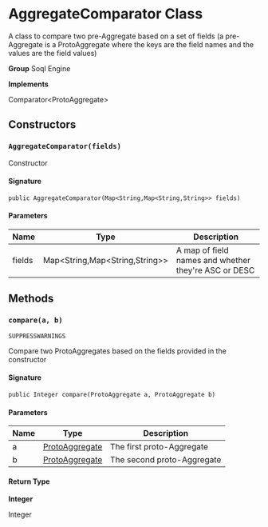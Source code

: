 # AggregateComparator Class

A class to compare two pre-Aggregate based on a set of fields 
(a pre-Aggregate is a ProtoAggregate where the keys are the field names and the values are the field values)

**Group** Soql Engine

**Implements**

Comparator&lt;ProtoAggregate&gt;

## Constructors
### `AggregateComparator(fields)`

Constructor

#### Signature
```apex
public AggregateComparator(Map<String,Map<String,String>> fields)
```

#### Parameters
| Name | Type | Description |
|------|------|-------------|
| fields | Map&lt;String,Map&lt;String,String&gt;&gt; | A map of field names and whether they&#x27;re ASC or DESC |

## Methods
### `compare(a, b)`

`SUPPRESSWARNINGS`

Compare two ProtoAggregates based on the fields provided in the constructor

#### Signature
```apex
public Integer compare(ProtoAggregate a, ProtoAggregate b)
```

#### Parameters
| Name | Type | Description |
|------|------|-------------|
| a | [ProtoAggregate](../uncategorized/ProtoAggregate.md) | The first proto-Aggregate |
| b | [ProtoAggregate](../uncategorized/ProtoAggregate.md) | The second proto-Aggregate |

#### Return Type
**Integer**

Integer